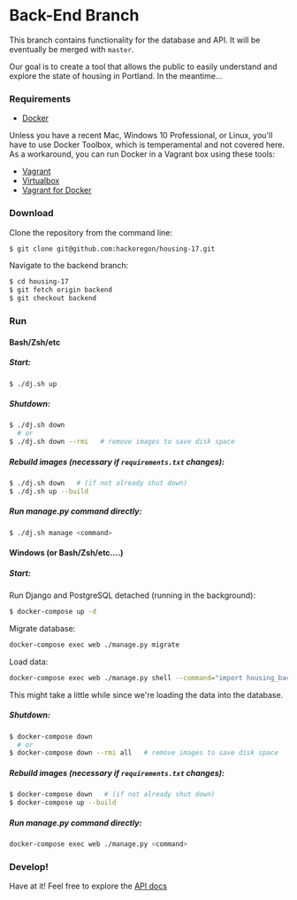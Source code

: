 # Back-End Branch

This branch contains functionality for the database and API. It will be eventually be merged with `master`.

Our goal is to create a tool that allows the public to easily understand and explore the state of housing in Portland.
In the meantime...

### Requirements

* [Docker](https://www.docker.com/products/overview)

Unless you have a recent Mac, Windows 10 Professional, or Linux, you'll have
to use Docker Toolbox, which is temperamental and not covered here. As a
workaround, you can run Docker in a Vagrant box using these tools:

* [Vagrant](https://www.vagrantup.com/downloads.html)
* [Virtualbox](https://www.virtualbox.org/wiki/Downloads)
* [Vagrant for Docker](https://github.com/JohnTasto/vagrant-for-docker)

### Download

Clone the repository from the command line:
```sh
$ git clone git@github.com:hackoregon/housing-17.git
```

Navigate to the backend branch:
```sh
$ cd housing-17
$ git fetch origin backend
$ git checkout backend
```

### Run

#### Bash/Zsh/etc

##### Start:
```sh
$ ./dj.sh up
```

##### Shutdown:
```sh
$ ./dj.sh down
  # or
$ ./dj.sh down --rmi   # remove images to save disk space
```

##### Rebuild images (necessary if `requirements.txt` changes):
```sh
$ ./dj.sh down   # (if not already shut down)
$ ./dj.sh up --build
```

##### Run manage.py command directly:
```sh
$ ./dj.sh manage <command>
```

#### Windows (or Bash/Zsh/etc....)

##### Start:

Run Django and PostgreSQL detached (running in the background):
```sh
$ docker-compose up -d
```

Migrate database:
```sh
docker-compose exec web ./manage.py migrate
```

Load data:
```sh
docker-compose exec web ./manage.py shell --command="import housing_backend.loader"
```
This might take a little while since we're loading the data into the database.

##### Shutdown:
```sh
$ docker-compose down
  # or
$ docker-compose down --rmi all   # remove images to save disk space
```

##### Rebuild images (necessary if `requirements.txt` changes):
```sh
$ docker-compose down   # (if not already shut down)
$ docker-compose up --build
```

##### Run manage.py command directly:
```sh
docker-compose exec web ./manage.py <command>
```

### Develop!

Have at it! Feel free to explore the [API docs](https://github.com/hackoregon/housing-17/tree/backend/docs/API.md)
